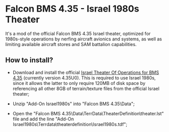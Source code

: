 # Falcon BMS 4.35 - Israel 1980s Theater
It's a mod of the official Falcon BMS 4.35 Israel theater, optimized for 1980s-style operations by nerfing aircraft avionics and systems, as well as limiting available aircraft stores and SAM battalion capabilities.

## How to install?
* Download and install the official [Israel Theater Of Operations for BMS 4.35](https://www.benchmarksims.org/forum/showthread.php?40653-Israel-Theater-Of-Operations-for-BMS-4-35) (currently version 4.35U0). This is required to use Israel 1980s, since it allows the latter to only require 120MB of disk space by referencing all other 8GB of terrain/texture files from the official Israel theater;

* Unzip "Add-On Israel1980s" into "Falcon BMS 4.35\Data\";

* Open the "Falcon BMS 4.35\Data\TerrData\TheaterDefinition\theater.lst" file and add the line "Add-On Israel1980s\Terrdata\theaterdefinition\Israel1980s.tdf";
